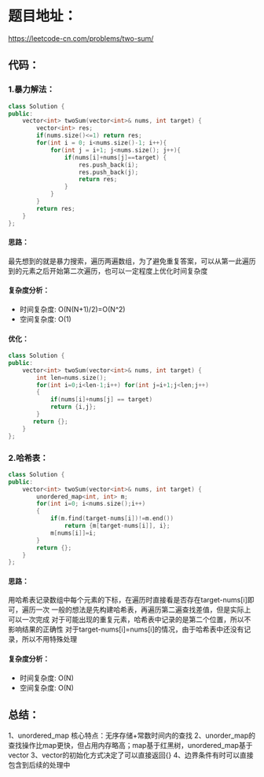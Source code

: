 # 题目地址：
https://leetcode-cn.com/problems/two-sum/
## 代码：
### 1.暴力解法：
```C++
class Solution {
public:
    vector<int> twoSum(vector<int>& nums, int target) {
        vector<int> res;
        if(nums.size()<=1) return res;
        for(int i = 0; i<nums.size()-1; i++){
            for(int j = i+1; j<nums.size(); j++){
                if(nums[i]+nums[j]==target) {
                    res.push_back(i);
                    res.push_back(j);
                    return res;
                }
            }
        }
        return res;
    }
};
```
#### 思路：
最先想到的就是暴力搜索，遍历两遍数组，为了避免重复答案，可以从第一此遍历到的元素之后开始第二次遍历，也可以一定程度上优化时间复杂度
#### 复杂度分析：
- 时间复杂度: O(N(N+1)/2)=O(N^2)
- 空间复杂度: O(1)
#### 优化：
```C++
class Solution {
public:
    vector<int> twoSum(vector<int>& nums, int target) {
        int len=nums.size();
        for(int i=0;i<len-1;i++) for(int j=i+1;j<len;j++)
        {
            if(nums[i]+nums[j] == target)
            return {i,j};
        }
       return {};
    }
};
```
### 2.哈希表：
```C++
class Solution {
public:
    vector<int> twoSum(vector<int>& nums, int target) {
        unordered_map<int, int> m;
        for(int i=0; i<nums.size();i++)
        {
            if(m.find(target-nums[i])!=m.end()) 
                return {m[target-nums[i]], i};
            m[nums[i]]=i;
        }
        return {};
    }
};
```
#### 思路：
用哈希表记录数组中每个元素的下标，在遍历时直接看是否存在target-nums[i]即可，遍历一次
一般的想法是先构建哈希表，再遍历第二遍查找差值，但是实际上可以一次完成
对于可能出现的重复元素，哈希表中记录的是第二个位置，所以不影响结果的正确性
对于target-nums[i]=nums[i]的情况，由于哈希表中还没有记录，所以不用特殊处理
#### 复杂度分析：
- 时间复杂度: O(N)
- 空间复杂度: O(N)


## 总结：
1、unordered_map 核心特点：无序存储+常数时间内的查找
2、unorder_map的查找操作比map更快，但占用内存略高；map基于红黑树，unordered_map基于vector
3、vector的初始化方式决定了可以直接返回{}
4、边界条件有时可以直接包含到后续的处理中
